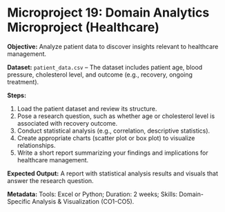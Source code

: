 # Microproject 19: Domain Analytics Microproject (Healthcare)

**Objective:** Analyze patient data to discover insights relevant to healthcare management.

**Dataset:** `patient_data.csv` – The dataset includes patient age, blood pressure, cholesterol level, and outcome (e.g., recovery, ongoing treatment).

**Steps:**
1. Load the patient dataset and review its structure.
2. Pose a research question, such as whether age or cholesterol level is associated with recovery outcome.
3. Conduct statistical analysis (e.g., correlation, descriptive statistics).
4. Create appropriate charts (scatter plot or box plot) to visualize relationships.
5. Write a short report summarizing your findings and implications for healthcare management.

**Expected Output:** A report with statistical analysis results and visuals that answer the research question.

**Metadata:** Tools: Excel or Python; Duration: 2 weeks; Skills: Domain-Specific Analysis & Visualization (CO1-CO5).